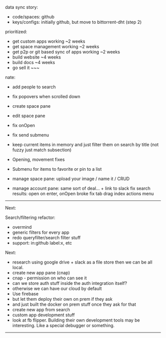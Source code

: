 data sync story:

- code/spaces: github
- keys/configs: initially github, but move to bittorrent-dht (step 2)

prioritized:

- get custom apps working ~2 weeks
- get space management working ~2 weeks
- get p2p or git based sync of apps working ~2 weeks
- build website ~4 weeks
- build docs ~4 weeks
- go sell it ~~~

nate:

- add people to search
- fix popovers when scrolled down
- create space pane
- edit space pane
- fix onOpen
- fix send submenu

- keep current items in memory and just filter them on search by title (not fuzzy just match subsection)
- Opening, movement fixes
- Submenu for items to favorite or pin to a list
- manage space pane: upload your image / name it / CRUD
- manage account pane: same sort of deal... + link to slack
  fix search results: open on enter, onOpen broke
  fix tab drag index
  actions menu

---

Next:

Search/filtering refactor:

- overmind
- generic filters for every app
- redo queryfilter/search filter stuff
- support: in:github label:x, etc

Next:

- research using google drive + slack as a file store then we can be all local.
- create new app pane (cnap)
- cnap - permission on who can see it
- can we store auth stuff inside the auth integration itself?
- otherwise we can have our cloud by default
- Use firebase
- but let them deploy their own on prem if they ask
- and just built the docker on prem stuff once they ask for that
- create new app from search
- custom app development stuff
- look at fb flipper. Building their own development tools may be interesting. Like a special debugger or something.

---
